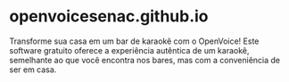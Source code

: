 # openvoicesenac.github.io
Transforme sua casa em um bar de karaokê com o OpenVoice! Este software gratuito oferece a experiência autêntica de um karaokê, semelhante ao que você encontra nos bares, mas com a conveniência de ser em casa.
